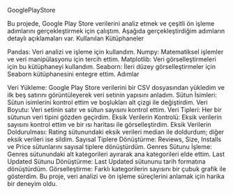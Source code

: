 GooglePlayStore

Bu projede, Google Play Store verilerini analiz etmek ve çeşitli ön işleme adımlarını gerçekleştirmek için çalıştım. Aşağıda gerçekleştirdiğim adımların detaylı açıklamaları var.
Kullanılan Kütüphaneler

Pandas: Veri analizi ve işleme için kullandım.
Numpy: Matematiksel işlemler ve veri manipülasyonu için tercih ettim.
Matplotlib: Veri görselleştirmeleri için bu kütüphaneyi kullandım.
Seaborn: İleri düzey görselleştirmeler için Seaborn kütüphanesini entegre ettim.
Adımlar

Veri Yükleme: Google Play Store verilerini bir CSV dosyasından yükledim ve ilk beş satırını görüntüleyerek veri setinin yapısını anladım.
Sütun İsimleri: Sütun isimlerini kontrol ettim ve boşlukları alt çizgi ile değiştirdim.
Veri Boyutu: Veri setinin satır ve sütun sayısını kontrol ettim.
Veri Tipleri: Her bir sütunun veri tipini gözden geçirdim.
Eksik Verilerin Kontrolü: Eksik verilerin sayısını kontrol ettim ve bir ısı haritası ile görselleştirdim.
Eksik Verilerin Doldurulması: Rating sütunundaki eksik verileri median ile doldurdum; diğer eksik verileri ise sildim.
Sayısal Tiplere Dönüştürme: Reviews, Size, Installs ve Price sütunlarını sayısal tiplere dönüştürdüm.
Genres Sütunu İşleme: Genres sütunundaki alt kategorileri ayırarak ana kategorileri elde ettim.
Last Updated Sütunu Dönüştürme: Last Updated sütununu tarih formatına dönüştürdüm.
Görselleştirme: Farklı kategorilerin sayısını bir çubuk grafik ile gösterdim.
Bu proje, veri analizi ve ön işleme süreçlerini anlamak için harika bir deneyim oldu.
